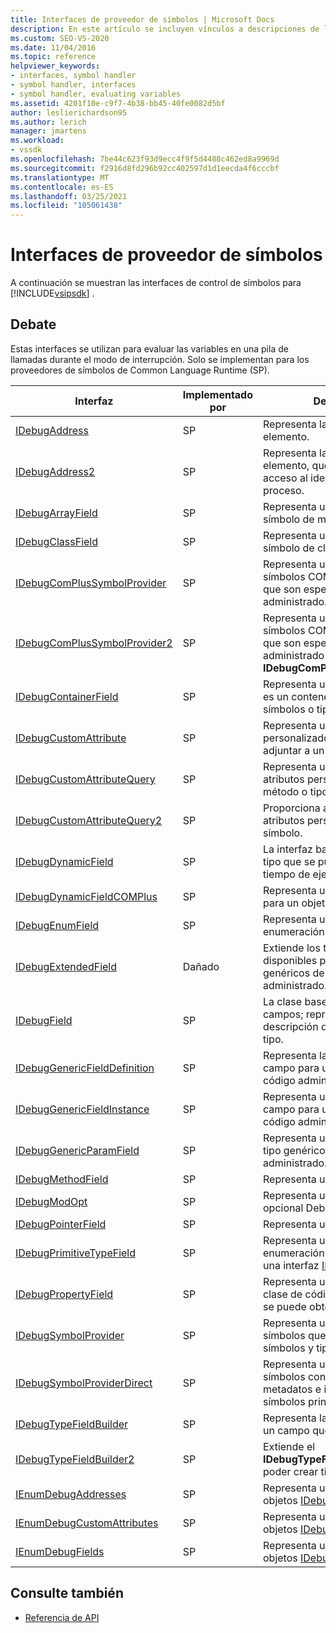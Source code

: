 ```yaml
---
title: Interfaces de proveedor de símbolos | Microsoft Docs
description: En este artículo se incluyen vínculos a descripciones de las interfaces de control de símbolos para el SDK de Visual Studio, que evalúan las variables en una pila de llamadas durante el modo de interrupción.
ms.custom: SEO-VS-2020
ms.date: 11/04/2016
ms.topic: reference
helpviewer_keywords:
- interfaces, symbol handler
- symbol handler, interfaces
- symbol handler, evaluating variables
ms.assetid: 4201f10e-c9f7-4b38-bb45-40fe0082d5bf
author: leslierichardson95
ms.author: lerich
manager: jmartens
ms.workload:
- vssdk
ms.openlocfilehash: 7be44c623f93d9ecc4f9f5d4488c462ed8a9969d
ms.sourcegitcommit: f2916d8fd296b92cc402597d1d1eecda4f6cccbf
ms.translationtype: MT
ms.contentlocale: es-ES
ms.lasthandoff: 03/25/2021
ms.locfileid: "105061438"
---
```

# <a name="symbol-provider-interfaces"></a>Interfaces de proveedor de símbolos
A continuación se muestran las interfaces de control de símbolos para [!INCLUDE[vsipsdk](../../../extensibility/includes/vsipsdk_md.md)] .

## <a name="discussion"></a>Debate
 Estas interfaces se utilizan para evaluar las variables en una pila de llamadas durante el modo de interrupción. Solo se implementan para los proveedores de símbolos de Common Language Runtime (SP).

|Interfaz|Implementado por|Descripción|
|---------------|--------------------|-----------------|
|[IDebugAddress](../../../extensibility/debugger/reference/idebugaddress.md)|SP|Representa la dirección de un elemento.|
|[IDebugAddress2](../../../extensibility/debugger/reference/idebugaddress2.md)|SP|Representa la dirección de un elemento, que proporciona acceso al identificador de proceso.|
|[IDebugArrayField](../../../extensibility/debugger/reference/idebugarrayfield.md)|SP|Representa un tipo de matriz o símbolo de matriz.|
|[IDebugClassField](../../../extensibility/debugger/reference/idebugclassfield.md)|SP|Representa un tipo de clase o símbolo de clase.|
|[IDebugComPlusSymbolProvider](../../../extensibility/debugger/reference/idebugcomplussymbolprovider.md)|SP|Representa un proveedor de símbolos COM+ con métodos que son específicos del código administrado.|
|[IDebugComPlusSymbolProvider2](../../../extensibility/debugger/reference/idebugcomplussymbolprovider2.md)|SP|Representa un proveedor de símbolos COM+ con métodos que son específicos del código administrado y extiende el **IDebugComPlusSymbolProvider**.|
|[IDebugContainerField](../../../extensibility/debugger/reference/idebugcontainerfield.md)|SP|Representa un símbolo o tipo que es un contenedor para otros símbolos o tipos.|
|[IDebugCustomAttribute](../../../extensibility/debugger/reference/idebugcustomattribute.md)|SP|Representa un atributo personalizado que se puede adjuntar a un símbolo.|
|[IDebugCustomAttributeQuery](../../../extensibility/debugger/reference/idebugcustomattributequery.md)|SP|Representa una consulta de atributos personalizados en un método o tipo.|
|[IDebugCustomAttributeQuery2](../../../extensibility/debugger/reference/idebugcustomattributequery2.md)|SP|Proporciona acceso a los atributos personalizados de un símbolo.|
|[IDebugDynamicField](../../../extensibility/debugger/reference/idebugdynamicfield.md)|SP|La interfaz base para cualquier tipo que se pueda determinar en tiempo de ejecución.|
|[IDebugDynamicFieldCOMPlus](../../../extensibility/debugger/reference/idebugdynamicfieldcomplus.md)|SP|Representa un campo dinámico para un objeto [IDebugBinder](../../../extensibility/debugger/reference/idebugbinder.md) .|
|[IDebugEnumField](../../../extensibility/debugger/reference/idebugenumfield.md)|SP|Representa un tipo de enumeración.|
|[IDebugExtendedField](../../../extensibility/debugger/reference/idebugextendedfield.md)|Dañado|Extiende los tipos de campos disponibles para admitir los genéricos de código administrado.|
|[IDebugField](../../../extensibility/debugger/reference/idebugfield.md)|SP|La clase base para todos los campos; representa una descripción de un símbolo o un tipo.|
|[IDebugGenericFieldDefinition](../../../extensibility/debugger/reference/idebuggenericfielddefinition.md)|SP|Representa la definición de un campo para un tipo genérico de código administrado.|
|[IDebugGenericFieldInstance](../../../extensibility/debugger/reference/idebuggenericfieldinstance.md)|SP|Representa una instancia de un campo para un tipo genérico de código administrado.|
|[IDebugGenericParamField](../../../extensibility/debugger/reference/idebuggenericparamfield.md)|SP|Representa un parámetro para un tipo genérico de código administrado.|
|[IDebugMethodField](../../../extensibility/debugger/reference/idebugmethodfield.md)|SP|Representa un método.|
|[IDebugModOpt](../../../extensibility/debugger/reference/idebugmodopt.md)|SP|Representa un modificador opcional Debug.|
|[IDebugPointerField](../../../extensibility/debugger/reference/idebugpointerfield.md)|SP|Representa un puntero.|
|[IDebugPrimitiveTypeField](../../../extensibility/debugger/reference/idebugprimitivetypefield.md)|SP|Representa un valor de enumeración de tipo primitivo de una interfaz [IDebugField](../../../extensibility/debugger/reference/idebugfield.md) .|
|[IDebugPropertyField](../../../extensibility/debugger/reference/idebugpropertyfield.md)|SP|Representa una propiedad de una clase de código administrado que se puede obtener o establecer.|
|[IDebugSymbolProvider](../../../extensibility/debugger/reference/idebugsymbolprovider.md)|SP|Representa un proveedor de símbolos que proporciona símbolos y tipos.|
|[IDebugSymbolProviderDirect](../../../extensibility/debugger/reference/idebugsymbolproviderdirect.md)|SP|Representa un proveedor de símbolos con acceso directo a metadatos e interfaces de símbolos principales.|
|[IDebugTypeFieldBuilder](../../../extensibility/debugger/reference/idebugtypefieldbuilder.md)|SP|Representa la capacidad de crear un campo que representa un tipo.|
|[IDebugTypeFieldBuilder2](../../../extensibility/debugger/reference/idebugtypefieldbuilder2.md)|SP|Extiende el **IDebugTypeFieldBuilder** para poder crear tipos de matriz.|
|[IEnumDebugAddresses](../../../extensibility/debugger/reference/ienumdebugaddresses.md)|SP|Representa una colección de objetos [IDebugAddress](../../../extensibility/debugger/reference/idebugaddress.md) .|
|[IEnumDebugCustomAttributes](../../../extensibility/debugger/reference/ienumdebugcustomattributes.md)|SP|Representa una colección de objetos [IDebugCustomAttribute](../../../extensibility/debugger/reference/idebugcustomattribute.md) .|
|[IEnumDebugFields](../../../extensibility/debugger/reference/ienumdebugfields.md)|SP|Representa una colección de objetos [IDebugField](../../../extensibility/debugger/reference/idebugfield.md) .|

## <a name="see-also"></a>Consulte también
- [Referencia de API](../../../extensibility/debugger/reference/api-reference-visual-studio-debugging.md)
